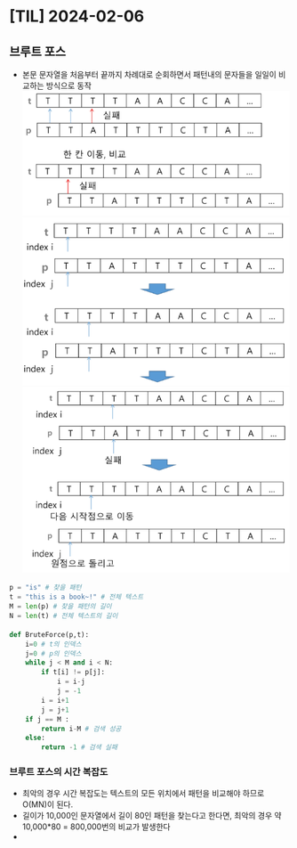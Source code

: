 # [TIL] 2024-02-06

## 브루트 포스
- 본문 문자열을 처음부터 끝까지 차례대로 순회하면서 패턴내의 문자들을 일일이 비교하는 방식으로 동작
![Alt text](image-10.png)
![Alt text](image-11.png)
![Alt text](image-12.png)
```python
p = "is" # 찾을 패턴
t = "this is a book~!" # 전체 텍스트
M = len(p) # 찾을 패턴의 길이
N = len(t) # 전체 텍스트의 길이

def BruteForce(p,t):
    i=0 # t의 인덱스
    j=0 # p의 인덱스
    while j < M and i < N:
        if t[i] != p[j]:
            i = i-j
            j = -1
        i = i+1
        j = j+1
    if j == M :
        return i-M # 검색 성공
    else:
        return -1 # 검색 실패
```

### 브루트 포스의 시간 복잡도
- 최악의 경우 시간 복잡도는 텍스트의 모든 위치에서 패턴을 비교해야 하므로 O(MN)이 된다.
- 길이가 10,000인 문자열에서 길이 80인 패턴을 찾는다고 한다면, 최악의 경우 
  약 10,000*80 = 800,000번의 비교가 발생한다
- 